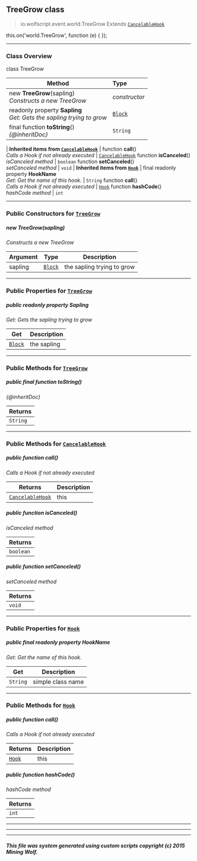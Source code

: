 ## TreeGrow __class__

>io.wolfscript.event.world.TreeGrow
>Extends [`CancelableHook`](../../hook/CancelableHook.md)

this.on('world.TreeGrow', function (e) { });

---

### Class Overview

class TreeGrow

Method | Type   
--- | :--- 
new __TreeGrow__(sapling) <br> _Constructs a new TreeGrow_ | _constructor_
 readonly property __Sapling__ <br> _Get: Gets the sapling trying to grow_ | [`Block`](../../api/world/blocks/Block.md)
final function __toString__() <br> _{@inheritDoc}_ | `String`
 |
__Inherited items from [`CancelableHook`](../../hook/CancelableHook.md)__ |
 function __call__() <br> _Calls a Hook if not already executed_ | [`CancelableHook`](../../hook/CancelableHook.md)
 function __isCanceled__() <br> _isCanceled method_ | `boolean`
 function __setCanceled__() <br> _setCanceled method_ | `void`
 |
__Inherited items from [`Hook`](../../hook/Hook.md)__ |
final readonly property __HookName__ <br> _Get: Get the name of this hook._ | `String`
 function __call__() <br> _Calls a Hook if not already executed_ | [`Hook`](../../hook/Hook.md)
 function __hashCode__() <br> _hashCode method_ | `int`







---

### Public Constructors for [`TreeGrow`](TreeGrow.md)

##### <a id='treegrow'></a>new __TreeGrow__(sapling) 

_Constructs a new TreeGrow_

Argument | Type | Description  
--- | --- | --- 
sapling | [`Block`](../../api/world/blocks/Block.md) | the sapling trying to grow

---

### Public Properties for [`TreeGrow`](TreeGrow.md)

##### <a id='sapling'></a>public  readonly property __Sapling__

_Get: Gets the sapling trying to grow_

Get | Description
--- | --- 
[`Block`](../../api/world/blocks/Block.md) | the sapling



---

### Public Methods for [`TreeGrow`](TreeGrow.md)

##### <a id='tostring'></a>public final function __toString__()

_{@inheritDoc}_

Returns | 
--- | 
`String` |


---

### Public Methods for [`CancelableHook`](../../hook/CancelableHook.md)

##### <a id='call'></a>public  function __call__()

_Calls a Hook if not already executed_

Returns | Description
--- | --- 
[`CancelableHook`](../../hook/CancelableHook.md) | this


##### <a id='iscanceled'></a>public  function __isCanceled__()

_isCanceled method_

Returns | 
--- | 
`boolean` |


##### <a id='setcanceled'></a>public  function __setCanceled__()

_setCanceled method_

Returns | 
--- | 
`void` |


---

### Public Properties for [`Hook`](../../hook/Hook.md)

##### <a id='hookname'></a>public final readonly property __HookName__

_Get: Get the name of this hook._

Get | Description
--- | --- 
`String` | simple class name



---

### Public Methods for [`Hook`](../../hook/Hook.md)

##### <a id='call'></a>public  function __call__()

_Calls a Hook if not already executed_

Returns | Description
--- | --- 
[`Hook`](../../hook/Hook.md) | this


##### <a id='hashcode'></a>public  function __hashCode__()

_hashCode method_

Returns | 
--- | 
`int` |


---


---


---


##### This file was system generated using custom scripts copyright (c) 2015 Mining Wolf.
	

